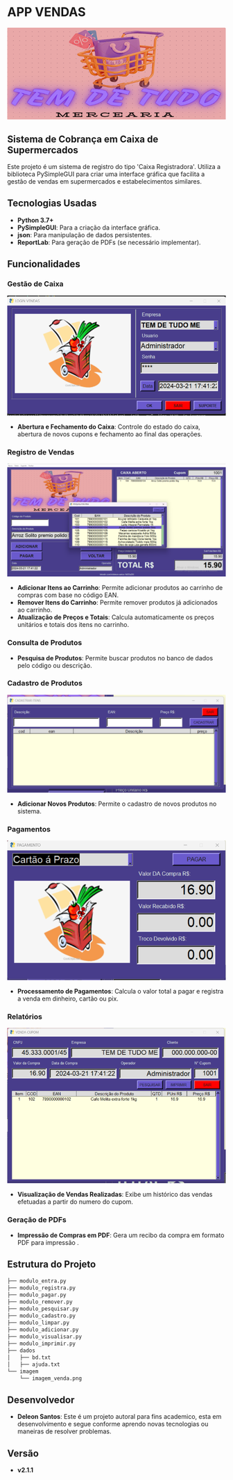 # APP VENDAS
![App Vendas](tdt.png)

## Sistema de Cobrança em Caixa de Supermercados

Este projeto é um sistema de registro do tipo 'Caixa Registradora'. Utiliza a biblioteca PySimpleGUI para criar uma interface gráfica que facilita a gestão de vendas em supermercados e estabelecimentos similares.

## Tecnologias Usadas

- **Python 3.7+**
- **PySimpleGUI**: Para a criação da interface gráfica.
- **json**: Para manipulação de dados persistentes.
- **ReportLab**: Para geração de PDFs (se necessário implementar).

## Funcionalidades

### Gestão de Caixa
![App Vendas](img1.png)
- **Abertura e Fechamento do Caixa**: Controle do estado do caixa, abertura de novos cupons e fechamento ao final das operações.

### Registro de Vendas
![App Vendas](img2.png)
- **Adicionar Itens ao Carrinho**: Permite adicionar produtos ao carrinho de compras com base no código EAN.
- **Remover Itens do Carrinho**: Permite remover produtos já adicionados ao carrinho.
- **Atualização de Preços e Totais**: Calcula automaticamente os preços unitários e totais dos itens no carrinho.

### Consulta de Produtos
- **Pesquisa de Produtos**: Permite buscar produtos no banco de dados pelo código ou descrição.

### Cadastro de Produtos
![App Vendas](img5.png)
- **Adicionar Novos Produtos**: Permite o cadastro de novos produtos no sistema.

### Pagamentos
![App Vendas](img3.png)
- **Processamento de Pagamentos**: Calcula o valor total a pagar e registra a venda em dinheiro, cartão ou pix.

### Relatórios
![App Vendas](img4.png)
- **Visualização de Vendas Realizadas**: Exibe um histórico das vendas efetuadas a partir do numero do cupom.

### Geração de PDFs
- **Impressão de Compras em PDF**: Gera um recibo da compra em formato PDF para impressão .

## Estrutura do Projeto

```plaintext
├── modulo_entra.py
├── modulo_registra.py
├── modulo_pagar.py
├── modulo_remover.py
├── modulo_pesquisar.py
├── modulo_cadastro.py
├── modulo_limpar.py
├── modulo_adicionar.py
├── modulo_visualisar.py
├── modulo_imprimir.py
├── dados
│   ├── bd.txt
│   ├── ajuda.txt
└── imagem
    └── imagem_venda.png
```
## Desenvolvedor
- **Deleon Santos**: Este é um projeto autoral para fins academico, esta em desenvolvimento e segue conforme aprendo novas tecnologias ou maneiras de resolver problemas.

## Versão
- **v2.1.1**


